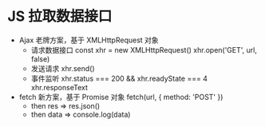 # JS 拉取数据接口

- Ajax 老牌方案，基于 XMLHttpRequest 对象
  - 请求数据接口
    const xhr = new XMLHttpRequest()
    xhr.open('GET', url, false)
  - 发送请求
    xhr.send()
  - 事件监听
    xhr.status === 200 && xhr.readyState === 4
    xhr.responseText
- fetch 新方案，基于 Promise 对象
  fetch(url, {
    method: 'POST'
  })
  - then res => res.json()
  - then data => console.log(data)




